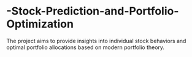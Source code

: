 # -Stock-Prediction-and-Portfolio-Optimization
The project aims to provide insights into individual stock behaviors and optimal portfolio allocations based on modern portfolio theory.
